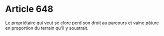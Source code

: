 # Article 648

Le propriétaire qui veut se clore perd son droit au parcours et vaine pâture en proportion du terrain qu'il y soustrait.
